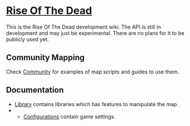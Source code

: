 # [Rise Of The Dead](https://github.com/MXKhronos/rise-of-the-dead)
This is the Rise Of The Dead development wiki. The API is still in development and may just be experimental. There are no plans for it to be publicly used yet.

## Community Mapping
Check [Community](Community/) for examples of map scripts and guides to use them.

## Documentation
- [Library](Library/) contains libraries which has features to manipulate the map.
- - [Configurations](Library/Configurations.md) contain game settings.
